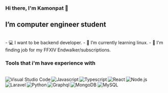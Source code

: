 ### Hi there, I'm Kamonpat 👋

## I’m computer engineer student
<br />
 - 💻 I want to be backend developer.
 - 🌱 I’m currently learning linux.
 - 💸 I'm finding job for my FFXIV Endwalker/subscriptions.

### Tools that i'm have experience with
<br />
<img alt="Visual Studio Code" align="left"
src="https://img.icons8.com/color/48/000000/visual-studio-code-2019.png" />
<img alt="Javascript" align="left"
src="https://img.icons8.com/color/48/000000/javascript--v1.png" />
<img alt="Typescript" align="left"
src="https://img.icons8.com/external-tal-revivo-color-tal-revivo/48/000000/external-typescript-an-open-source-programming-language-developed-and-maintained-by-microsoft-logo-color-tal-revivo.png" />
<img alt="React" align="left"
src="https://img.icons8.com/color/48/000000/react-native.png" />
<img alt="Node.js" align="left"
src="https://img.icons8.com/fluency/48/000000/node-js.png" />
<img alt="Laravel" align="left"
src="https://img.icons8.com/fluency/48/000000/laravel.png" />
<img alt="Python" align="left"
src="https://img.icons8.com/fluency/48/000000/python.png"/>
<img alt="Graphql" align="left"
src="https://img.icons8.com/color/48/000000/graphql.png"/>
<img alt="MongoDB"
src="https://img.icons8.com/external-tal-revivo-shadow-tal-revivo/48/000000/external-mongodb-a-cross-platform-document-oriented-database-program-logo-shadow-tal-revivo.png"/>
<img alt="MySQL"
src="https://img.icons8.com/external-tal-revivo-color-tal-revivo/48/000000/external-mysql-an-open-source-relational-database-management-system-logo-color-tal-revivo.png"/>

